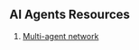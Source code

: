 ## AI Agents Resources

1. [Multi-agent network](https://github.com/langchain-ai/langgraph/blob/main/docs/docs/tutorials/multi_agent/multi-agent-collaboration.ipynb])
